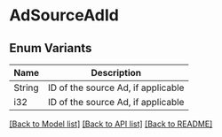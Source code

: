 # AdSourceAdId

## Enum Variants

| Name | Description |
|---- | -----|
| String | ID of the source Ad, if applicable |
| i32 | ID of the source Ad, if applicable |

[[Back to Model list]](../README.md#documentation-for-models) [[Back to API list]](../README.md#documentation-for-api-endpoints) [[Back to README]](../README.md)


